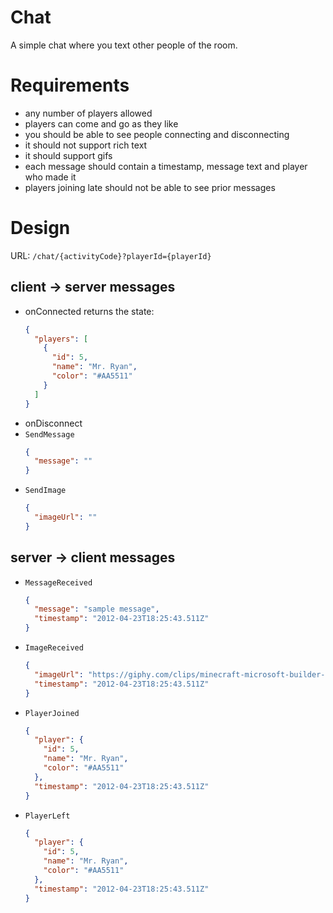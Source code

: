 # Chat

A simple chat where you text other people of the room.

# Requirements

- any number of players allowed
- players can come and go as they like
- you should be able to see people connecting and disconnecting
- it should not support rich text
- it should support gifs
- each message should contain a timestamp, message text and player who made it
- players joining late should not be able to see prior messages

# Design
URL: `/chat/{activityCode}?playerId={playerId}`
## client -> server messages

- onConnected returns the state:
  ```json
  {
    "players": [
      {
        "id": 5,
        "name": "Mr. Ryan",
        "color": "#AA5511"
      }
    ]
  }
  ```
- onDisconnect
- `SendMessage`
  ```json
  {
    "message": ""
  }
  ```
- `SendImage`
  ```json
  {
    "imageUrl": ""
  }
  ```

## server -> client messages

- `MessageReceived`
  ```json
  {
    "message": "sample message",
    "timestamp": "2012-04-23T18:25:43.511Z"
  }
  ```
- `ImageReceived`
  ```json
  {
    "imageUrl": "https://giphy.com/clips/minecraft-microsoft-builder-minecraft-QxO6JEGaf3oTFDqqZJ",
    "timestamp": "2012-04-23T18:25:43.511Z"
  }
  ```
- `PlayerJoined`
  ```json
  {
    "player": {
      "id": 5,
      "name": "Mr. Ryan",
      "color": "#AA5511"
    },
    "timestamp": "2012-04-23T18:25:43.511Z"
  }
  ```
- `PlayerLeft`
  ```json
  {
    "player": {
      "id": 5,
      "name": "Mr. Ryan",
      "color": "#AA5511"
    },
    "timestamp": "2012-04-23T18:25:43.511Z"
  }
  ```
